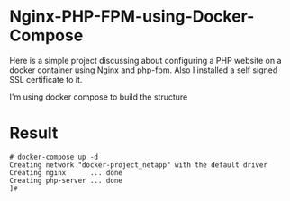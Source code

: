 # Nginx-PHP-FPM-using-Docker-Compose

Here is a simple project discussing about configuring a PHP website on a docker container using Nginx and php-fpm. Also I installed a self signed SSL certificate to it.

I'm using docker compose to build the structure



# Result
```
# docker-compose up -d
Creating network "docker-project_netapp" with the default driver
Creating nginx      ... done
Creating php-server ... done
]#
```
